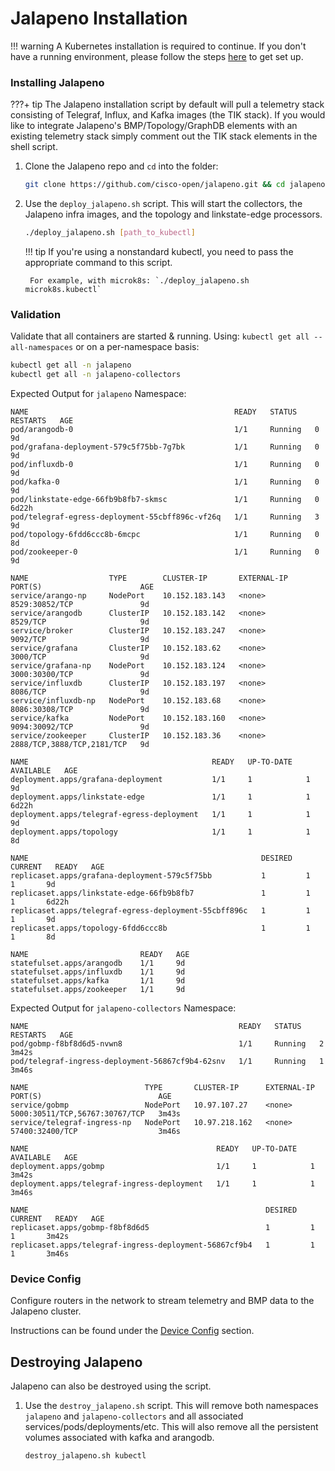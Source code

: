 # Jalapeno Installation

!!! warning
    A Kubernetes installation is required to continue. If you don't have a running environment, please follow the steps [here](kubernetes.md) to get set up.

### Installing Jalapeno

???+ tip
    The Jalapeno installation script by default will pull a telemetry stack consisting of Telegraf, Influx, and Kafka images (the TIK stack). If you would like to  integrate Jalapeno's BMP/Topology/GraphDB elements with an existing telemetry stack simply comment out the TIK stack elements in the shell script.

1. Clone the Jalapeno repo and `cd` into the folder:

    ```bash
    git clone https://github.com/cisco-open/jalapeno.git && cd jalapeno
    ```

2. Use the `deploy_jalapeno.sh` script. This will start the collectors, the Jalapeno infra images, and the topology and linkstate-edge processors.

    ```bash
    ./deploy_jalapeno.sh [path_to_kubectl]
 
    ```

    !!! tip
        If you're using a nonstandard kubectl, you need to pass the appropriate command to this script.

        For example, with microk8s: `./deploy_jalapeno.sh microk8s.kubectl`

### Validation

Validate that all containers are started & running. Using: `kubectl get all --all-namespaces` or on a per-namespace basis:

```bash
kubectl get all -n jalapeno
kubectl get all -n jalapeno-collectors
```

Expected Output for `jalapeno` Namespace:

```{ .bash .no-copy }
NAME                                              READY   STATUS    RESTARTS   AGE
pod/arangodb-0                                    1/1     Running   0          9d
pod/grafana-deployment-579c5f75bb-7g7bk           1/1     Running   0          9d
pod/influxdb-0                                    1/1     Running   0          9d
pod/kafka-0                                       1/1     Running   0          9d
pod/linkstate-edge-66fb9b8fb7-skmsc               1/1     Running   0          6d22h
pod/telegraf-egress-deployment-55cbff896c-vf26q   1/1     Running   3          9d
pod/topology-6fdd6ccc8b-6mcpc                     1/1     Running   0          8d
pod/zookeeper-0                                   1/1     Running   0          9d

NAME                  TYPE        CLUSTER-IP       EXTERNAL-IP   PORT(S)                      AGE
service/arango-np     NodePort    10.152.183.143   <none>        8529:30852/TCP               9d
service/arangodb      ClusterIP   10.152.183.142   <none>        8529/TCP                     9d
service/broker        ClusterIP   10.152.183.247   <none>        9092/TCP                     9d
service/grafana       ClusterIP   10.152.183.62    <none>        3000/TCP                     9d
service/grafana-np    NodePort    10.152.183.124   <none>        3000:30300/TCP               9d
service/influxdb      ClusterIP   10.152.183.197   <none>        8086/TCP                     9d
service/influxdb-np   NodePort    10.152.183.68    <none>        8086:30308/TCP               9d
service/kafka         NodePort    10.152.183.160   <none>        9094:30092/TCP               9d
service/zookeeper     ClusterIP   10.152.183.36    <none>        2888/TCP,3888/TCP,2181/TCP   9d

NAME                                         READY   UP-TO-DATE   AVAILABLE   AGE
deployment.apps/grafana-deployment           1/1     1            1           9d
deployment.apps/linkstate-edge               1/1     1            1           6d22h
deployment.apps/telegraf-egress-deployment   1/1     1            1           9d
deployment.apps/topology                     1/1     1            1           8d

NAME                                                    DESIRED   CURRENT   READY   AGE
replicaset.apps/grafana-deployment-579c5f75bb           1         1         1       9d
replicaset.apps/linkstate-edge-66fb9b8fb7               1         1         1       6d22h
replicaset.apps/telegraf-egress-deployment-55cbff896c   1         1         1       9d
replicaset.apps/topology-6fdd6ccc8b                     1         1         1       8d

NAME                         READY   AGE
statefulset.apps/arangodb    1/1     9d
statefulset.apps/influxdb    1/1     9d
statefulset.apps/kafka       1/1     9d
statefulset.apps/zookeeper   1/1     9d
```

Expected Output for `jalapeno-collectors` Namespace:

```{ .bash .no-copy }
NAME                                               READY   STATUS    RESTARTS   AGE
pod/gobmp-f8bf8d6d5-nvwn8                          1/1     Running   2          3m42s
pod/telegraf-ingress-deployment-56867cf9b4-62snv   1/1     Running   1          3m46s

NAME                          TYPE       CLUSTER-IP      EXTERNAL-IP   PORT(S)                          AGE
service/gobmp                 NodePort   10.97.107.27    <none>        5000:30511/TCP,56767:30767/TCP   3m43s
service/telegraf-ingress-np   NodePort   10.97.218.162   <none>        57400:32400/TCP                  3m46s

NAME                                          READY   UP-TO-DATE   AVAILABLE   AGE
deployment.apps/gobmp                         1/1     1            1           3m42s
deployment.apps/telegraf-ingress-deployment   1/1     1            1           3m46s

NAME                                                     DESIRED   CURRENT   READY   AGE
replicaset.apps/gobmp-f8bf8d6d5                          1         1         1       3m42s
replicaset.apps/telegraf-ingress-deployment-56867cf9b4   1         1         1       3m46s
```

### Device Config

Configure routers in the network to stream telemetry and BMP data to the Jalapeno cluster.

Instructions can be found under the [Device Config](../device-config/index.md) section.

## Destroying Jalapeno

Jalapeno can also be destroyed using the script.

1. Use the `destroy_jalapeno.sh` script. This will remove both namespaces `jalapeno` and `jalapeno-collectors` and all associated services/pods/deployments/etc. This will also remove all the persistent volumes associated with kafka and arangodb.

   ```bash
   destroy_jalapeno.sh kubectl
   ```

